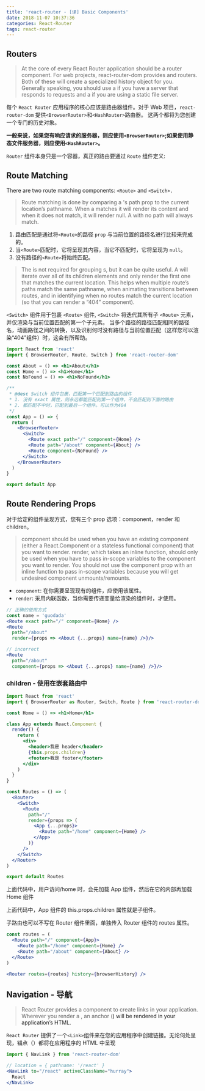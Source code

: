 ```yaml
---
title: 'react-router - [译] Basic Components'
date: 2018-11-07 10:37:36
categories: React-Router
tags: react-router
---
```


## Routers

> At the core of every React Router application should be a router component. For web projects, react-router-dom provides <BrowserRouter> and <HashRouter> routers. Both of these will create a specialized history object for you. Generally speaking, you should use a <BrowserRouter> if you have a server that responds to requests and a <HashRouter> if you are using a static file server.

每个 `React Router` 应用程序的核心应该是路由器组件。对于 Web 项目，`react-router-dom` 提供`<BrowserRouter>`和`<HashRouter>`路由器。
这两个都将为您创建一个专门的历史对象。

**一般来说，如果您有响应请求的服务器，则应使用`<BrowserRouter>`;如果使用静态文件服务器，则应使用`<HashRouter>`。**

`Router` 组件本身只是一个容器，真正的路由要通过 `Route` 组件定义:

## Route Matching

There are two route matching components: `<Route>` and `<Switch>.`

> Route matching is done by comparing a <Route>'s path prop to the current location’s pathname. When a <Route> matches it will render its content and when it does not match, it will render null. A <Route> with no path will always match.

1. 路由匹配是通过将`<Route>`的路径 `prop` 与当前位置的路径名进行比较来完成的。
2. 当`<Route>`匹配时，它将呈现其内容，当它不匹配时，它将呈现为 `null`。
3. 没有路径的`<Route>`将始终匹配。

> The <Switch> is not required for grouping <Route>s, but it can be quite useful. A <Switch> will iterate over all of its children <Route> elements and only render the first one that matches the current location. This helps when multiple route’s paths match the same pathname, when animating transitions between routes, and in identifying when no routes match the current location (so that you can render a “404” component).

`<Switch>` 组件用于包裹 `<Route>` 组件, `<Switch>` 将迭代其所有子 `<Route>` 元素，并仅渲染与当前位置匹配的第一个子元素。
当多个路径的路径匹配相同的路径名，动画路径之间的转换，以及识别何时没有路径与当前位置匹配（这样您可以渲染“404”组件）时，这会有所帮助。

```jsx
import React from 'react'
import { BrowserRouter, Route, Switch } from 'react-router-dom'

const About = () => <h1>About</h1>
const Home = () => <h1>Home</h1>
const NoFound = () => <h1>NoFound</h1>

/**
 * @desc Switch 组件包裹，匹配第一个匹配到路由的组件
 * 1. 没有 exact 属性，则永远都能匹配到第一个组件，不会匹配到下面的路由
 * 2. 都匹配不中时，匹配到最后一个组件。可以作为404
 */
const App = () => {
  return (
    <BrowserRouter>
      <Switch>
        <Route exact path="/" component={Home} />
        <Route path="/about" component={About} />
        <Route component={NoFound} />
      </Switch>
    </BrowserRouter>
  )
}

export default App
```

## Route Rendering Props

对于给定<Route>的组件呈现方式，您有三个 prop 选项：component，render 和 children。

> component should be used when you have an existing component (either a React.Component or a stateless functional component) that you want to render. render, which takes an inline function, should only be used when you have to pass in-scope variables to the component you want to render. You should not use the component prop with an inline function to pass in-scope variables because you will get undesired component unmounts/remounts.

- `component`: 在你需要呈现现有的组件，应使用该属性。
- `render`: 采用内联函数，当你需要传递变量给渲染的组件时，才使用。

```jsx
// 正确的使用方式
const name = 'guodada'
<Route exact path="/" component={Home} />
<Route
  path="/about"
  render={props => <About {...props} name={name} />}/>

// incorrect
<Route
  path="/about"
  component={props => <About {...props} name={name} />}/>
```

### children - 使用在嵌套路由中

```jsx
import React from 'react'
import { BrowserRouter as Router, Switch, Route } from 'react-router-dom'

const Home = () => <h1>Home</h1>

class App extends React.Component {
  render() {
    return (
      <div>
        <header>我是 header</header>
        {this.props.children}
        <footer>我是 footer</footer>
      </div>
    )
  }
}

const Routes = () => (
  <Router>
    <Switch>
      <Route
        path="/"
        render={props => (
          <App {...props}>
            <Route path="/home" component={Home} />
          </App>
        )}
      />
    </Switch>
  </Router>
)

export default Routes
```

上面代码中，用户访问/home 时，会先加载 App 组件，然后在它的内部再加载 Home 组件

上面代码中，App 组件的 this.props.children 属性就是子组件。

子路由也可以不写在 Router 组件里面，单独传入 Router 组件的 routes 属性。

```jsx
const routes = (
  <Route path="/" component={App}>
    <Route path="/home" component={Home} />
    <Route path="/about" component={About} />
  </Route>
)

<Router routes={routes} history={browserHistory} />
```

## Navigation - 导航

> React Router provides a <Link> component to create links in your application. Wherever you render a <Link>, an anchor (<a>) will be rendered in your application’s HTML.

`React Router` 提供了一个`<Link>`组件来在您的应用程序中创建链接。无论何处呈现<Link>，锚点（<a>）都将在应用程序的 HTML 中呈现

```jsx
import { NavLink } from 'react-router-dom'

// location = { pathname: '/react' }
<NavLink to="/react" activeClassName="hurray">
  React
</NavLink>
```
